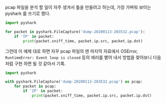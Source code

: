 
pcap 파일을 분석 할 일이 자주 생겨서 틀을 만들려고 하는데, 가장 가벼워 보이는 pyshark 를 쓰기로 했다. 

```python
import pyshark

for packet in pyshark.FileCapture('dump-20200113-203532.pcap'):
    if 'IP' in packet:
        print(packet.sniff_time, packet.ip.src, packet.ip.dst)
```

그런데 이 예제 대로 하면  자꾸 pcap 파일의 맨 마지막 자료에서 OSError, `RuntimeError: Event loop is closed` 등의 에러를 뱉어 내서 방법을 찾아보니 다음 처럼 구현 하면 될 것 같아서 기록. 

```python
import pyshark

with pyshark.FileCapture('dump-20200113-203532.pcap') as pcap:
    for packet in pcap:
        if 'IP' in packet:
            print(packet.sniff_time, packet.ip.src, packet.ip.dst)
```

